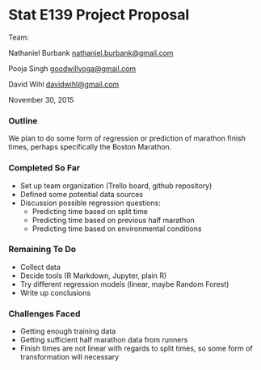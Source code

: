 # Stat E139 Project Proposal

Team:

Nathaniel Burbank nathaniel.burbank@gmail.com

Pooja Singh goodwillyoga@gmail.com

David Wihl davidwihl@gmail.com

November 30, 2015

### Outline

We plan to do some form of regression or prediction of marathon finish times, perhaps specifically the Boston Marathon.

### Completed So Far

* Set up team organization (Trello board, github repository)
* Defined some potential data sources
* Discussion possible regression questions:
  * Predicting time based on split time
  * Predicting time based on previous half marathon
  * Predicting time based on environmental conditions


### Remaining To Do

* Collect data
* Decide tools (R Markdown, Jupyter, plain R)
* Try different regression models (linear, maybe Random Forest)
* Write up conclusions

### Challenges Faced

* Getting enough training data
* Getting sufficient half marathon data from runners
* Finish times are not linear with regards to split times, so some form of transformation will necessary

